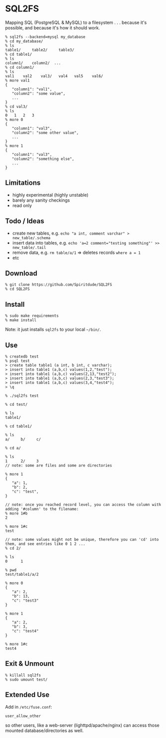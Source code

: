 # SQL2FS

Mapping SQL (PostgreSQL & MySQL) to a filesystem . . . because it's possible, and because it's how it should work.
```
% sql2fs --backend=mysql my_database
% cd my_database/
% ls
table1/     table2/     table3/
% cd table1/
% ls
column1/    column2/  ...
% cd column1/
% ls
val1    val2    val3/   val4   val5    val6/ 
% more val1
{
   "column1": "val1",
   "column2": "some value",
   ...
}
% cd val3/
% ls
0   1   2   3 
% more 0
{
   "column1": "val3",
   "column2": "some other value",
   ...
}
% more 1
{
   "column1": "val3",
   "column2": "something else",
   ...
}
```

## Limitations
- highly experimental (highly unstable)
- barely any sanity checkings
- read only

## Todo / Ideas
- create new tables, e.g. `echo "a int, comment varchar" > new_table/.schema`
- insert data into tables, e.g. `echo 'a=2 comment="testing something"' >> new_table/.tail`
- remove data, e.g. `rm table/a/1` => deletes records `where a = 1`
- etc

## Download
```
% git clone https://github.com/Spiritdude/SQL2FS
% cd SQL2FS
```

## Install
```
% sudo make requirements
% make install
```
Note: it just installs `sql2fs` to your local `~/bin/`.

## Use 
```
% createdb test
% psql test
> create table table1 (a int, b int, c varchar);
> insert into table1 (a,b,c) values(1,2,"test");
> insert into table1 (a,b,c) values(2,13,"test2");
> insert into table1 (a,b,c) values(2,3,"test3");
> insert into table1 (a,b,c) values(3,4,"test4");
> \q

% ./sql2fs test

% cd test/

% ls
table1/

% cd table1/

% ls
a/     b/     c/

% cd a/

% ls
1      2/     3
// note: some are files and some are directories

% more 1
{
   "a": 1,
   "b": 2,
   "c": "test",
}

// note: once you reached record level, you can access the column with adding '#column' to the filename:
% more 1#b
2

% more 1#c
test

// note: some values might not be unique, therefore you can 'cd' into them, and see entries like 0 1 2 ...
% cd 2/

% ls 
0      1

% pwd
test/table1/a/2

% more 0
{ 
   "a": 2,
   "b": 13,
   "c": "test3"
}

% more 1
{ 
   "a": 2,
   "b": 3,
   "c": "test4"
}

% more 1#c
test4

```

## Exit & Unmount
```
% killall sql2fs
% sudo umount test/
```

## Extended Use

Add in `/etc/fuse.conf`:
```
user_allow_other
```

so other users, like a web-server (lighttpd/apache/nginx) can access those mounted database/directories as well.

